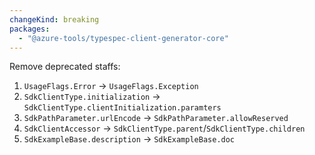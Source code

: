 ```yaml
---
changeKind: breaking
packages:
  - "@azure-tools/typespec-client-generator-core"
---
```


Remove deprecated staffs:
1. `UsageFlags.Error` -> `UsageFlags.Exception`
2. `SdkClientType.initialization` -> `SdkClientType.clientInitialization.paramters`
3. `SdkPathParameter.urlEncode` -> `SdkPathParameter.allowReserved`
4. `SdkClientAccessor` -> `SdkClientType.parent`/`SdkClientType.children`
5. `SdkExampleBase.description` -> `SdkExampleBase.doc`